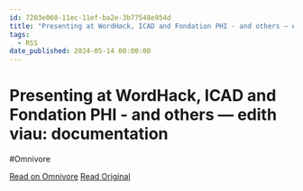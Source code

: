 ```yaml
---
id: 7203e060-11ec-11ef-ba2e-3b77548e954d
title: "Presenting at WordHack, ICAD and Fondation PHI - and others — edith viau: documentation"
tags:
  - RSS
date_published: 2024-05-14 00:00:00
---
```


# Presenting at WordHack, ICAD and Fondation PHI - and others — edith viau: documentation
#Omnivore

[Read on Omnivore](https://omnivore.app/me/presenting-at-word-hack-icad-and-fondation-phi-and-others-edith--18f770ca8b6)
[Read Original](https://eviau.net/blogue/since-last-year.html)



